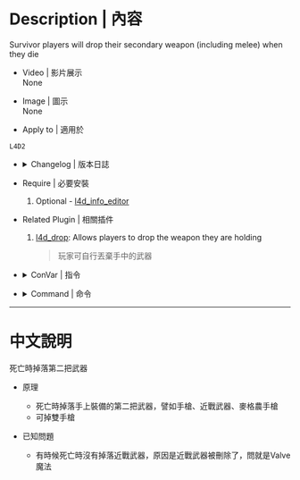 
# Description | 內容
Survivor players will drop their secondary weapon (including melee) when they die

* Video | 影片展示
<br/>None

* Image | 圖示
<br/>None

* Apply to | 適用於
```
L4D2
```

* <details><summary>Changelog | 版本日誌</summary>

	* v2.4 (2022-12-7)
		* Use other method to get the melee weapon

	* v2.3 (2022-10-7)
		* Convert All codes to new syntax.
		* Support Custom Melee
		* Create Fake Event "weapon_drop" when drop secondary weapon on death

	* v1.6
		* [Original Plugin by PVNDV](https://forums.alliedmods.net/showthread.php?t=283713)
</details>

* Require | 必要安裝
	1. Optional - [l4d_info_editor](https://forums.alliedmods.net/showthread.php?t=310586)

* Related Plugin | 相關插件
	1. [l4d_drop](https://github.com/fbef0102/L4D1_2-Plugins/tree/master/l4d_drop): Allows players to drop the weapon they are holding
	    > 玩家可自行丟棄手中的武器

* <details><summary>ConVar | 指令</summary>

	None
</details>

* <details><summary>Command | 命令</summary>

	None
</details>

- - - -
# 中文說明
死亡時掉落第二把武器

* 原理
    * 死亡時掉落手上裝備的第二把武器，譬如手槍、近戰武器、麥格農手槍
    * 可掉雙手槍

* 已知問題
    * 有時候死亡時沒有掉落近戰武器，原因是近戰武器被刪除了，問就是Valve魔法
